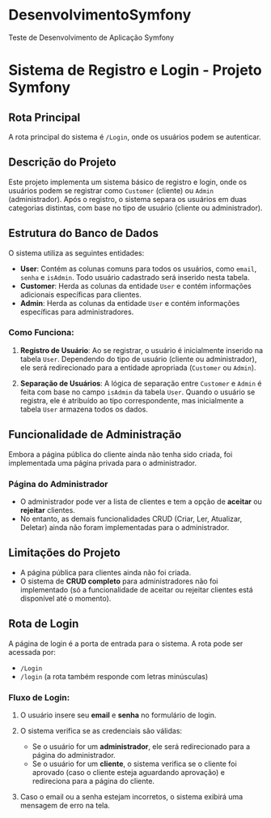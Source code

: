 # DesenvolvimentoSymfony
Teste de Desenvolvimento de Aplicação Symfony
# Sistema de Registro e Login - Projeto Symfony

## Rota Principal

A rota principal do sistema é `/Login`, onde os usuários podem se autenticar.

## Descrição do Projeto

Este projeto implementa um sistema básico de registro e login, onde os usuários podem se registrar como `Customer` (cliente) ou `Admin` (administrador). Após o registro, o sistema separa os usuários em duas categorias distintas, com base no tipo de usuário (cliente ou administrador).

## Estrutura do Banco de Dados

O sistema utiliza as seguintes entidades:

- **User**: Contém as colunas comuns para todos os usuários, como `email`, `senha` e `isAdmin`. Todo usuário cadastrado será inserido nesta tabela.
- **Customer**: Herda as colunas da entidade `User` e contém informações adicionais específicas para clientes.
- **Admin**: Herda as colunas da entidade `User` e contém informações específicas para administradores.

### Como Funciona:

1. **Registro de Usuário**: Ao se registrar, o usuário é inicialmente inserido na tabela `User`. Dependendo do tipo de usuário (cliente ou administrador), ele será redirecionado para a entidade apropriada (`Customer` ou `Admin`).
   
2. **Separação de Usuários**: A lógica de separação entre `Customer` e `Admin` é feita com base no campo `isAdmin` da tabela `User`. Quando o usuário se registra, ele é atribuído ao tipo correspondente, mas inicialmente a tabela `User` armazena todos os dados.

## Funcionalidade de Administração

Embora a página pública do cliente ainda não tenha sido criada, foi implementada uma página privada para o administrador.

### Página do Administrador

- O administrador pode ver a lista de clientes e tem a opção de **aceitar** ou **rejeitar** clientes.
- No entanto, as demais funcionalidades CRUD (Criar, Ler, Atualizar, Deletar) ainda não foram implementadas para o administrador.

## Limitações do Projeto

- A página pública para clientes ainda não foi criada.
- O sistema de **CRUD completo** para administradores não foi implementado (só a funcionalidade de aceitar ou rejeitar clientes está disponível até o momento).

## Rota de Login

A página de login é a porta de entrada para o sistema. A rota pode ser acessada por:

- `/Login`
- `/login` (a rota também responde com letras minúsculas)

### Fluxo de Login:

1. O usuário insere seu **email** e **senha** no formulário de login.
2. O sistema verifica se as credenciais são válidas:
   - Se o usuário for um **administrador**, ele será redirecionado para a página do administrador.
   - Se o usuário for um **cliente**, o sistema verifica se o cliente foi aprovado (caso o cliente esteja aguardando aprovação) e redireciona para a página do cliente.

3. Caso o email ou a senha estejam incorretos, o sistema exibirá uma mensagem de erro na tela.

